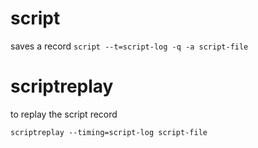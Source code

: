 # script
saves a record
`script --t=script-log -q -a script-file`

# scriptreplay
to replay the script record

`scriptreplay --timing=script-log script-file`
